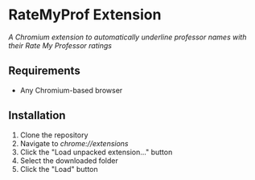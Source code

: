 # RateMyProf Extension

_A Chromium extension to automatically underline professor names with their Rate My Professor ratings_

## Requirements

- Any Chromium-based browser

## Installation

1. Clone the repository
2. Navigate to _chrome://extensions_
3. Click the "Load unpacked extension..." button
4. Select the downloaded folder
5. Click the "Load" button
